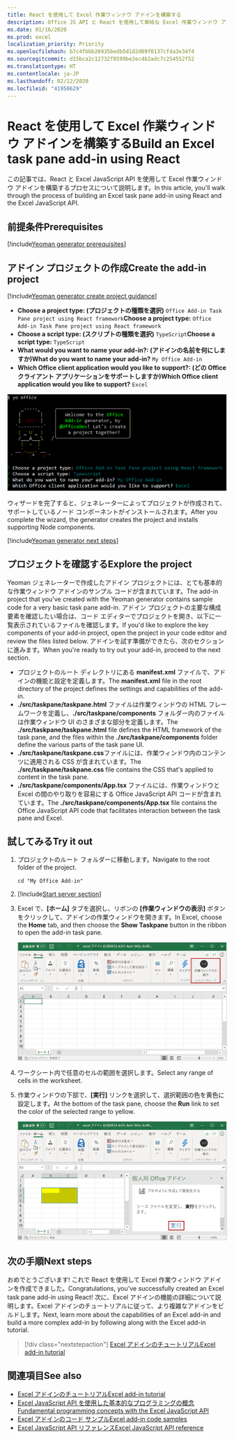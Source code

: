 ```yaml
---
title: React を使用して Excel 作業ウィンドウ アドインを構築する
description: Office JS API と React を使用して単純な Excel 作業ウィンドウ アドインを作成する方法について説明します。
ms.date: 01/16/2020
ms.prod: excel
localization_priority: Priority
ms.openlocfilehash: b7c4fbbb26935bedb5d1d2d09f0137cfda3e34f4
ms.sourcegitcommit: d15bca2c12732f8599be2ec4b2adc7c254552f52
ms.translationtype: HT
ms.contentlocale: ja-JP
ms.lasthandoff: 02/12/2020
ms.locfileid: "41950629"
---
```

# <a name="build-an-excel-task-pane-add-in-using-react"></a><span data-ttu-id="3e2b9-103">React を使用して Excel 作業ウィンドウ アドインを構築する</span><span class="sxs-lookup"><span data-stu-id="3e2b9-103">Build an Excel task pane add-in using React</span></span>

<span data-ttu-id="3e2b9-104">この記事では、React と Excel JavaScript API を使用して Excel 作業ウィンドウ アドインを構築するプロセスについて説明します。</span><span class="sxs-lookup"><span data-stu-id="3e2b9-104">In this article, you'll walk through the process of building an Excel task pane add-in using React and the Excel JavaScript API.</span></span>

## <a name="prerequisites"></a><span data-ttu-id="3e2b9-105">前提条件</span><span class="sxs-lookup"><span data-stu-id="3e2b9-105">Prerequisites</span></span>

[!include[Yeoman generator prerequisites](../includes/quickstart-yo-prerequisites.md)]

## <a name="create-the-add-in-project"></a><span data-ttu-id="3e2b9-106">アドイン プロジェクトの作成</span><span class="sxs-lookup"><span data-stu-id="3e2b9-106">Create the add-in project</span></span>

[!include[Yeoman generator create project guidance](../includes/yo-office-command-guidance.md)]

- <span data-ttu-id="3e2b9-107">**Choose a project type: (プロジェクトの種類を選択)** `Office Add-in Task Pane project using React framework`</span><span class="sxs-lookup"><span data-stu-id="3e2b9-107">**Choose a project type:** `Office Add-in Task Pane project using React framework`</span></span>
- <span data-ttu-id="3e2b9-108">**Choose a script type: (スクリプトの種類を選択)** `TypeScript`</span><span class="sxs-lookup"><span data-stu-id="3e2b9-108">**Choose a script type:** `TypeScript`</span></span>
- <span data-ttu-id="3e2b9-109">**What would you want to name your add-in?: (アドインの名前を何にしますか)**</span><span class="sxs-lookup"><span data-stu-id="3e2b9-109">**What do you want to name your add-in?**</span></span> `My Office Add-in`
- <span data-ttu-id="3e2b9-110">**Which Office client application would you like to support?: (どの Office クライアント アプリケーションをサポートしますか)**</span><span class="sxs-lookup"><span data-stu-id="3e2b9-110">**Which Office client application would you like to support?**</span></span> `Excel`

![Yeoman ジェネレーター](../images/yo-office-excel-react-2.png)

<span data-ttu-id="3e2b9-112">ウィザードを完了すると、ジェネレーターによってプロジェクトが作成されて、サポートしているノード コンポーネントがインストールされます。</span><span class="sxs-lookup"><span data-stu-id="3e2b9-112">After you complete the wizard, the generator creates the project and installs supporting Node components.</span></span>

[!include[Yeoman generator next steps](../includes/yo-office-next-steps.md)]

## <a name="explore-the-project"></a><span data-ttu-id="3e2b9-113">プロジェクトを確認する</span><span class="sxs-lookup"><span data-stu-id="3e2b9-113">Explore the project</span></span>

<span data-ttu-id="3e2b9-114">Yeoman ジェネレーターで作成したアドイン プロジェクトには、とても基本的な作業ウィンドウ アドインのサンプル コードが含まれています。</span><span class="sxs-lookup"><span data-stu-id="3e2b9-114">The add-in project that you've created with the Yeoman generator contains sample code for a very basic task pane add-in.</span></span> <span data-ttu-id="3e2b9-115">アドイン プロジェクトの主要な構成要素を確認したい場合は、コード エディターでプロジェクトを開き、以下に一覧表示されているファイルを確認します。</span><span class="sxs-lookup"><span data-stu-id="3e2b9-115">If you'd like to explore the key components of your add-in project, open the project in your code editor and review the files listed below.</span></span> <span data-ttu-id="3e2b9-116">アドインを試す準備ができたら、次のセクションに進みます。</span><span class="sxs-lookup"><span data-stu-id="3e2b9-116">When you're ready to try out your add-in, proceed to the next section.</span></span>

- <span data-ttu-id="3e2b9-117">プロジェクトのルート ディレクトリにある **manifest.xml** ファイルで、アドインの機能と設定を定義します。</span><span class="sxs-lookup"><span data-stu-id="3e2b9-117">The **manifest.xml** file in the root directory of the project defines the settings and capabilities of the add-in.</span></span>
- <span data-ttu-id="3e2b9-118">**./src/taskpane/taskpane.html** ファイルは作業ウィンドウの HTML フレームワークを定義し、**./src/taskpane/components** フォルダー内のファイルは作業ウィンドウ UI のさまざまな部分を定義します。</span><span class="sxs-lookup"><span data-stu-id="3e2b9-118">The **./src/taskpane/taskpane.html** file defines the HTML framework of the task pane, and the files within the **./src/taskpane/components** folder define the various parts of the task pane UI.</span></span>
- <span data-ttu-id="3e2b9-119">**./src/taskpane/taskpane.css**ファイルには、作業ウィンドウ内のコンテンツに適用される CSS が含まれています。</span><span class="sxs-lookup"><span data-stu-id="3e2b9-119">The **./src/taskpane/taskpane.css** file contains the CSS that's applied to content in the task pane.</span></span>
- <span data-ttu-id="3e2b9-120">**./src/taskpane/components/App.tsx** ファイルには、作業ウィンドウと Excel の間のやり取りを容易にする Office JavaScript API コードが含まれています。</span><span class="sxs-lookup"><span data-stu-id="3e2b9-120">The **./src/taskpane/components/App.tsx** file contains the Office JavaScript API code that facilitates interaction between the task pane and Excel.</span></span>

## <a name="try-it-out"></a><span data-ttu-id="3e2b9-121">試してみる</span><span class="sxs-lookup"><span data-stu-id="3e2b9-121">Try it out</span></span>

1. <span data-ttu-id="3e2b9-122">プロジェクトのルート フォルダーに移動します。</span><span class="sxs-lookup"><span data-stu-id="3e2b9-122">Navigate to the root folder of the project.</span></span>

    ```command&nbsp;line
    cd "My Office Add-in"
    ```

2. [!include[Start server section](../includes/quickstart-yo-start-server-excel.md)] 

3. <span data-ttu-id="3e2b9-123">Excel で、**[ホーム]** タブを選択し、リボンの **[作業ウィンドウの表示]** ボタンをクリックして、アドインの作業ウィンドウを開きます。</span><span class="sxs-lookup"><span data-stu-id="3e2b9-123">In Excel, choose the **Home** tab, and then choose the **Show Taskpane** button in the ribbon to open the add-in task pane.</span></span>

    ![Excel アドイン ボタン](../images/excel-quickstart-addin-3b.png)

4. <span data-ttu-id="3e2b9-125">ワークシート内で任意のセルの範囲を選択します。</span><span class="sxs-lookup"><span data-stu-id="3e2b9-125">Select any range of cells in the worksheet.</span></span>

5. <span data-ttu-id="3e2b9-126">作業ウィンドウの下部で、**[実行]** リンクを選択して、選択範囲の色を黄色に設定します。</span><span class="sxs-lookup"><span data-stu-id="3e2b9-126">At the bottom of the task pane, choose the **Run** link to set the color of the selected range to yellow.</span></span>

    ![Excel アドイン](../images/excel-quickstart-addin-3c.png)

## <a name="next-steps"></a><span data-ttu-id="3e2b9-128">次の手順</span><span class="sxs-lookup"><span data-stu-id="3e2b9-128">Next steps</span></span>

<span data-ttu-id="3e2b9-129">おめでとうございます! これで React を使用して Excel 作業ウィンドウ アドインを作成できました。</span><span class="sxs-lookup"><span data-stu-id="3e2b9-129">Congratulations, you've successfully created an Excel task pane add-in using React!</span></span> <span data-ttu-id="3e2b9-130">次に、Excel アドインの機能の詳細について説明します。Excel アドインのチュートリアルに従って、より複雑なアドインをビルドします。</span><span class="sxs-lookup"><span data-stu-id="3e2b9-130">Next, learn more about the capabilities of an Excel add-in and build a more complex add-in by following along with the Excel add-in tutorial.</span></span>

> [!div class="nextstepaction"]
> [<span data-ttu-id="3e2b9-131">Excel アドインのチュートリアル</span><span class="sxs-lookup"><span data-stu-id="3e2b9-131">Excel add-in tutorial</span></span>](../tutorials/excel-tutorial.md)

## <a name="see-also"></a><span data-ttu-id="3e2b9-132">関連項目</span><span class="sxs-lookup"><span data-stu-id="3e2b9-132">See also</span></span>

* [<span data-ttu-id="3e2b9-133">Excel アドインのチュートリアル</span><span class="sxs-lookup"><span data-stu-id="3e2b9-133">Excel add-in tutorial</span></span>](../tutorials/excel-tutorial-create-table.md)
* [<span data-ttu-id="3e2b9-134">Excel JavaScript API を使用した基本的なプログラミングの概念</span><span class="sxs-lookup"><span data-stu-id="3e2b9-134">Fundamental programming concepts with the Excel JavaScript API</span></span>](../excel/excel-add-ins-core-concepts.md)
* [<span data-ttu-id="3e2b9-135">Excel アドインのコード サンプル</span><span class="sxs-lookup"><span data-stu-id="3e2b9-135">Excel add-in code samples</span></span>](https://developer.microsoft.com/office/gallery/?filterBy=Samples,Excel)
* [<span data-ttu-id="3e2b9-136">Excel JavaScript API リファレンス</span><span class="sxs-lookup"><span data-stu-id="3e2b9-136">Excel JavaScript API reference</span></span>](/office/dev/add-ins/reference/overview/excel-add-ins-reference-overview)
